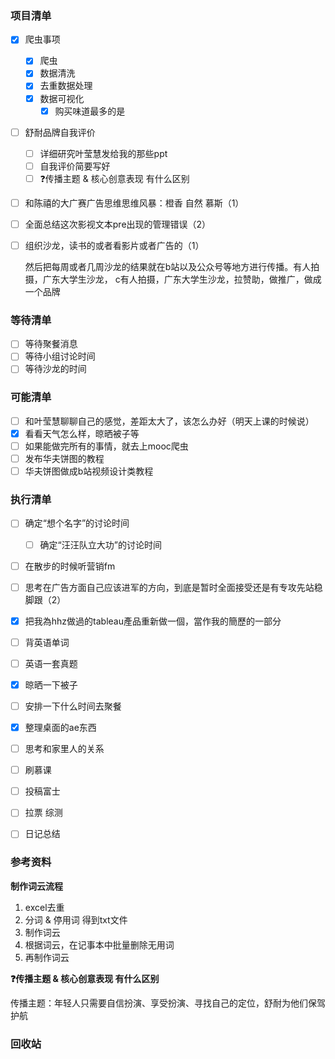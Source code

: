 ### 项目清单

- [x] 爬虫事项

  - [x] 爬虫
  - [x] 数据清洗
  - [x] 去重数据处理
  - [x] 数据可视化
    - [x] 购买味道最多的是

- [ ] 舒耐品牌自我评价

  - [ ] 详细研究叶莹慧发给我的那些ppt
  - [ ] 自我评价简要写好
  - [ ] ❓传播主题 & 核心创意表现 有什么区别

- [ ] 和陈禧的大广赛广告思维思维风暴：橙香 自然 慕斯（1）

- [ ] 全面总结这次影视文本pre出现的管理错误（2）

- [ ] 组织沙龙，读书的或者看影片或者广告的（1）

  然后把每周或者几周沙龙的结果就在b站以及公众号等地方进行传播。有人拍摄，广东大学生沙龙，   c有人拍摄，广东大学生沙龙，拉赞助，做推广，做成一个品牌

### 等待清单

- [ ] 等待聚餐消息
- [ ] 等待小组讨论时间
- [ ] 等待沙龙的时间

### 可能清单

- [ ] 和叶莹慧聊聊自己的感觉，差距太大了，该怎么办好（明天上课的时候说）
- [x] 看看天气怎么样，晾晒被子等
- [ ] 如果能做完所有的事情，就去上mooc爬虫
- [ ] 发布华夫饼图的教程
- [ ] 华夫饼图做成b站视频设计类教程

### 执行清单

- [ ] 确定“想个名字”的讨论时间

  - [ ] 确定“汪汪队立大功”的讨论时间
- [ ] 在散步的时候听营销fm
- [ ] 思考在广告方面自己应该进军的方向，到底是暂时全面接受还是有专攻先站稳脚跟（2）
- [x] 把我為hhz做過的tableau產品重新做一個，當作我的簡歷的一部分
- [ ] 背英语单词
- [ ] 英语一套真题
- [x] 晾晒一下被子
- [ ] 安排一下什么时间去聚餐
- [x] 整理桌面的ae东西
- [ ] 思考和家里人的关系
- [ ] 刷慕课
- [ ] 投稿富士
- [ ] 拉票 综测
- [ ] 日记总结



### 参考资料

**制作词云流程**

1. excel去重
2. 分词 & 停用词 得到txt文件
3. 制作词云
4. 根据词云，在记事本中批量删除无用词
5. 再制作词云

**❓传播主题 & 核心创意表现 有什么区别**

传播主题：年轻人只需要自信扮演、享受扮演、寻找自己的定位，舒耐为他们保驾护航

### 回收站

